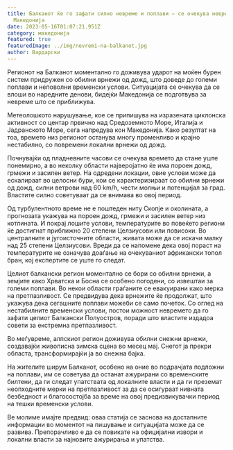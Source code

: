 ```yaml
---
title: Балканот ќе го зафати силно невреме и поплави – се очекува невреме во
  Македонија
date: 2023-05-16T01:07:21.951Z
category: македонија
featured: true
featuredImage: ../img/nevremi-na-balkanot.jpg
author: Вардарски
---
```

Регионот на Балканот моментално го доживува ударот на моќен бурен систем придружен со обилни врнежи од дожд, што доведе до големи поплави и неповолни временски услови. Ситуацијата се очекува да се влоши во наредните денови, бидејќи Македонија се подготвува за невреме што се приближува.

Метеолошкото нарушување, кое се припишува на изразената циклонска активност со центар првично над Средоземното Море, Италија и Јадранското Море, сега напредува кон Македонија. Како резултат на тоа, времето низ регионот останува многу променливо и крајно нестабилно, со повремени локални врнежи од дожд.

Почнувајќи од пладневните часови се очекува времето да стане уште понемирно, а во неколку области најверојатно ќе има пороен дожд, грмежи и засилен ветер. На одредени локации, овие услови може да ескалираат во целосни бури, кои се карактеризираат со обилни врнежи од дожд, силни ветрови над 60 km/h, чести молњи и потенцијал за град. Властите силно советуваат да се внимава во овој период.

Од турбулентното време не е поштеден ниту Скопје и околината, а прогнозата укажува на пороен дожд, грмежи и засилен ветер низ котлината. И покрај лошите услови, температурите во повеќето региони ќе достигнат приближно 20 степени Целзиусови или повисоки. Во централните и југоисточните области, живата може да се искачи малку над 25 степени Целзиусови. Вреди да се напомене дека овој пораст на температурите не означува доаѓање на очекуваниот африкански топол бран, кој експертите се уште го следат.

Целиот балкански регион моментално се бори со обилни врнежи, а земјите како Хрватска и Босна се особено погодени, со извештаи за големи поплави. Во некои области граѓаните се евакуирани како мерка на претпазливост. Се предвидува дека врнежите ќе продолжат, што укажува дека сегашните поплави можеби се само почеток. Со оглед на нестабилните временски услови, постои можност невремето да го зафати целиот Балкански Полуостров, поради што властите издадоа совети за екстремна претпазливост.

Во меѓувреме, алпскиот регион доживува обилни снежни врнежи, создавајќи живописна зимска сцена во месец мај. Снегот ја прекри областа, трансформирајќи ја во снежна бајка.

На жителите ширум Балканот, особено на оние во подрачјата подложни на поплави, им се советува да останат ажурирани со временските билтени, да ги следат упатствата од локалните власти и да ги преземат неопходните мерки на претпазливост за да се осигураат нивната безбедност и благосостојба за време на овој предизвикувачки период на тешки временски услови.

Ве молиме имајте предвид: оваа статија се заснова на достапните информации во моментот на пишување и ситуацијата може да се развива. Препорачливо е да се повикате на официјални извори и локални власти за најновите ажурирања и упатства.